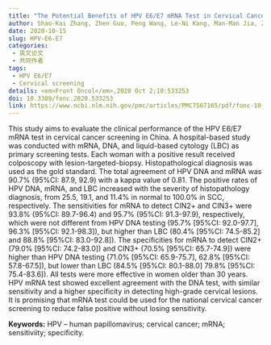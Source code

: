 ```yaml
---
title: "The Potential Benefits of HPV E6/E7 mRNA Test in Cervical Cancer Screening in China"
author: Shao-Kai Zhang, Zhen Guo, Peng Wang, Le-Ni Kang, Man-Man Jia, Ze-Ni Wu, <strong>Qiong Chen</strong>, Xiao-Qin Cao  , Dong-Mei Zhao, Pei-Pei Guo, Xi-Bin Sun, Jian-Gong Zhang, You-Lin Qiao
date: 2020-10-15
slug: HPV-E6-E7
categories: 
 - 英文论文
 - 共同作者
tags:
 - HPV E6/E7
 - Cervical screening
details: <em>Front Oncol</em>,2020 Oct 2;10:533253
doi: 10.3389/fonc.2020.533253
link: https://www.ncbi.nlm.nih.gov/pmc/articles/PMC7567165/pdf/fonc-10-533253.pdf
---
```


This study aims to evaluate the clinical performance of the HPV E6/E7 mRNA test in cervical cancer screening in China. A hospital-based study was conducted with mRNA, DNA, and liquid-based cytology (LBC) as primary screening tests. Each woman with a positive result received colposcopy with lesion-targeted-biopsy. Histopathological diagnosis was used as the gold standard. The total agreement of HPV DNA and mRNA was 90.7% (95%CI: 87.9, 92.9) with a kappa value of 0.81. The positive rates of HPV DNA, mRNA, and LBC increased with the severity of histopathology diagnosis, from 25.5, 19.1, and 11.4% in normal to 100.0% in SCC, respectively. The sensitivities for mRNA to detect CIN2+ and CIN3+ were 93.8% (95%CI: 89.7-96.4) and 95.7% (95%CI: 91.3-97.9), respectively, which were not different from HPV DNA testing (95.7% [95%CI: 92.0-97.7], 96.3% [95%CI: 92.1-98.3]), but higher than LBC (80.4% [95%CI: 74.5-85.2] and 88.8% [95%CI: 83.0-92.8]). The specificities for mRNA to detect CIN2+ (79.0% [95%CI: 74.2-83.0]) and CIN3+ (70.5% [95%CI: 65.7-74.9]) were higher than HPV DNA testing (71.0% [95%CI: 65.9-75.7], 62.8% [95%CI: 57.8-67.5]), but lower than LBC (84.5% [95%CI: 80.1-88.0] 79.8% [95%CI: 75.4-83.6]). All tests were more effective in women older than 30 years. HPV mRNA test showed excellent agreement with the DNA test, with similar sensitivity and a higher specificity in detecting high-grade cervical lesions. It is promising that mRNA test could be used for the national cervical cancer screening to reduce false positive without losing sensitivity.

**Keywords:** HPV – human papillomavirus; cervical cancer; mRNA; sensitiviity; specificity.